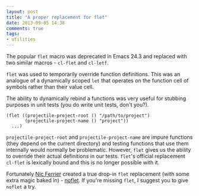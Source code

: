 ```yaml
---
layout: post
title: "A proper replacement for flet"
date: 2013-09-05 14:38
comments: true
tags:
- utilities
---
```


The popular `flet` macro was deprecated in Emacs 24.3 and replaced with two similar macros - `cl-flet` and `cl-letf`.

`flet` was used to temporarily override function definitions.
This was an analogue of a dynamically scoped `let` that operates on the function
cell of symbols rather than their value cell.

The ability to dynamically rebind a functions was very useful for stubbing purposes in unit tests (you do write unit tests, don't you?).

``` elisp
(flet ((projectile-project-root () "/path/to/project")
       (projectile-project-name () "project"))
  ...)
```

`projectile-project-root` and `projectile-project-name` are impure
functions (they depend on the current directory) and testing functions
that use them internally would normally be problematic. However, `flet`
gives us the ability to override their actual definitions in our
tests. `flet`'s official replacement `cl-flet` is lexically bound and this is no longer possible
with it.

Fortunately [Nic Ferrier](https://github.com/nicferrier) created a
true drop-in `flet` replacement (with some extra magic baked in) -
[noflet](https://github.com/nicferrier/emacs-noflet). If you're missing `flet`, I suggest you to give `noflet` a try.
